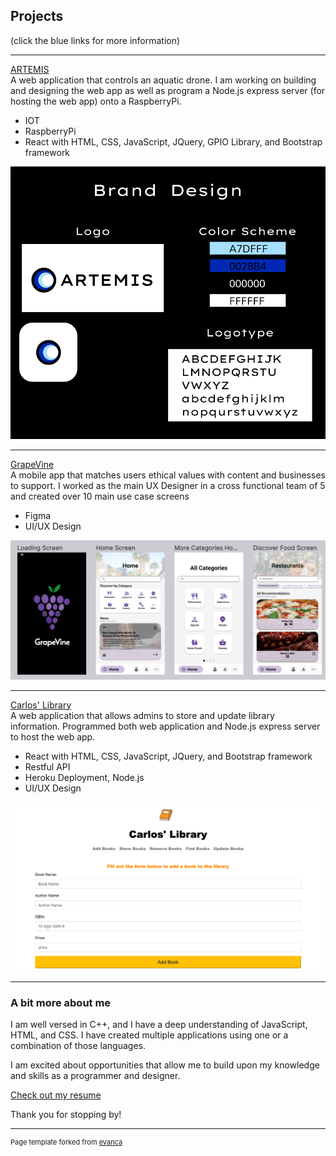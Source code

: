 ## Projects
(click the blue links for more information) 

---
[ARTEMIS](/dashboard)<br>
A web application that controls an aquatic drone. I am working on building and designing the web app as well as program a Node.js express server (for hosting the web app) onto a RaspberryPi.
* IOT
* RaspberryPi
* React with HTML, CSS, JavaScript, JQuery, GPIO Library, and Bootstrap framework
<img src="images/artemis.png?raw=true"/>

---
[GrapeVine](/grapevine) <br>
A mobile app that matches users ethical values with content and businesses to support. I worked as the main UX Designer in a cross functional team of 5 and created over 10 main use case screens
* Figma
* UI/UX Design <br>
<img src="images/grapevine.png?raw=true"/>

---
[Carlos' Library](/carlos)<br>
A web application that allows admins to store and update library information. Programmed both web application and Node.js express server to host the web app.   
* React with HTML, CSS, JavaScript, JQuery, and Bootstrap framework
* Restful API
* Heroku Deployment, Node.js
* UI/UX Design <br>
<img src="images/carlosLibrary.png?raw=true"/>

---
### A bit more about me

I am well versed in C++, and I have a deep understanding of JavaScript, HTML, and CSS. I have created multiple 
applications using one or a combination of those languages. 

I am excited about opportunities that allow me to build upon my knowledge and skills as a programmer and designer. 

 <a href="https://www.figma.com/file/3uBzFPSDEXoZOD7q076Zwh/Feb-2021-Resume?node-id=0%3A1">Check out my resume</a> 

Thank you for stopping by!

---
<p style="font-size:11px">Page template forked from <a href="https://github.com/evanca/quick-portfolio">evanca</a></p>
<!-- Remove above link if you don't want to attibute -->
